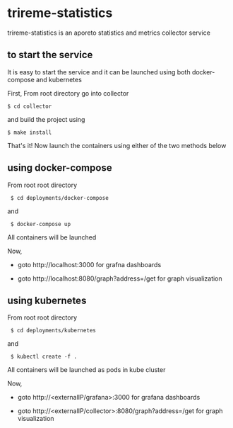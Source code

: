# trireme-statistics

trireme-statistics is an aporeto statistics and metrics collector service


## to start the service

It is easy to start the service and it can be launched using both docker-compose and kubernetes

First, From root directory go into collector
  
    $ cd collector

and build the project using

    $ make install
  
That's it! Now launch the containers using either of the two methods below

## using docker-compose

From root root directory

     $ cd deployments/docker-compose
     
and 

     $ docker-compose up
     
All containers will be launched

Now,

 - goto http://localhost:3000 for grafna dashboards

 - goto http://localhost:8080/graph?address=/get for graph visualization
    

## using kubernetes

From root root directory

     $ cd deployments/kubernetes
and 
    
     $ kubectl create -f .

All containers will be launched as pods in kube cluster

Now,

 - goto http://<externalIP/grafana>:3000 for grafana dashboards

 - goto http://<externalIP/collector>:8080/graph?address=/get for graph visualization
 
